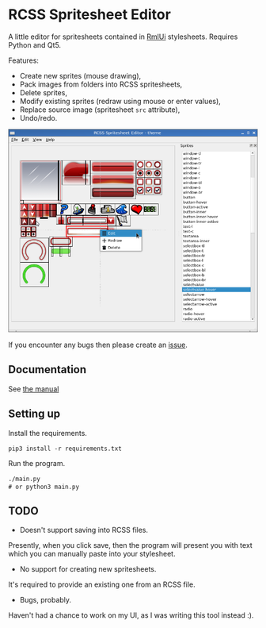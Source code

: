 # RCSS Spritesheet Editor

A little editor for spritesheets contained in 
[RmlUi](https://github.com/mikke89/RmlUi) stylesheets.
Requires Python and Qt5.

Features:

* Create new sprites (mouse drawing),
* Pack images from folders into RCSS spritesheets,
* Delete sprites,
* Modify existing sprites (redraw using mouse or enter values),
* Replace source image (spritesheet `src` attribute),
* Undo/redo.

![Screenshot](./img/rcss-ed-1.png)

If you encounter any bugs then please create an 
[issue](https://github.com/svenvvv/rcss-sprite-ed/issues).

## Documentation

See [the manual](./MANUAL.md)

## Setting up

Install the requirements.

```
pip3 install -r requirements.txt
```

Run the program.

```
./main.py
# or python3 main.py
```

## TODO

* Doesn't support saving into RCSS files.

Presently, when you click save, then the program will present you with text
which you can manually paste into your stylesheet.

* No support for creating new spritesheets.

It's required to provide an existing one from an RCSS file.

* Bugs, probably.

Haven't had a chance to work on my UI, as I was writing this tool instead :).

